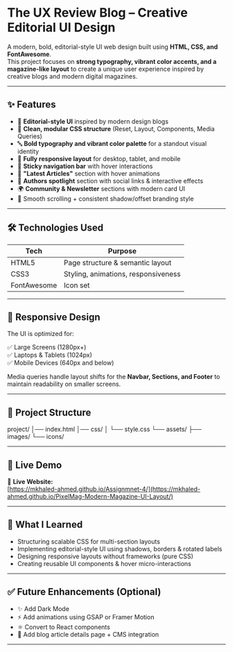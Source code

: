 # The UX Review Blog – Creative Editorial UI Design

A modern, bold, editorial-style UI web design built using **HTML, CSS, and FontAwesome**.  
This project focuses on **strong typography, vibrant color accents, and a magazine-like layout** to create a unique user experience inspired by creative blogs and modern digital magazines.

---

## ✨ Features

- 🎨 **Editorial-style UI** inspired by modern design blogs  
- 🧱 **Clean, modular CSS structure** (Reset, Layout, Components, Media Queries)  
- 🔤 **Bold typography and vibrant color palette** for a standout visual identity  
- 📱 **Fully responsive layout** for desktop, tablet, and mobile  
- 🧭 **Sticky navigation bar** with hover interactions  
- 📰 **"Latest Articles"** section with hover animations  
- 👥 **Authors spotlight** section with social links & interactive effects  
- 🌍 **Community & Newsletter** sections with modern card UI  
- 🎯 Smooth scrolling + consistent shadow/offset branding style  

---

## 🛠️ Technologies Used

| Tech | Purpose |
|------|----------|
| HTML5 | Page structure & semantic layout |
| CSS3 | Styling, animations, responsiveness |
| FontAwesome | Icon set |

---

## 📱 Responsive Design

The UI is optimized for:

✅ Large Screens (1280px+)  
✅ Laptops & Tablets (1024px)  
✅ Mobile Devices (640px and below)  

Media queries handle layout shifts for the **Navbar, Sections, and Footer** to maintain readability on smaller screens.

---

## 📂 Project Structure

project/
│── index.html
│── css/
│ └── style.css
└── assets/
├── images/
└── icons/



---

## 🚀 Live Demo

🔗 **Live Website:**  
[https://mkhaled-ahmed.github.io/Assignmnet-4/](https://mkhaled-ahmed.github.io/PixelMag-Modern-Magazine-UI-Layout/)

---

## 📍 What I Learned

- Structuring scalable CSS for multi-section layouts  
- Implementing editorial-style UI using shadows, borders & rotated labels  
- Designing responsive layouts without frameworks (pure CSS)  
- Creating reusable UI components & hover micro-interactions  

---

## ✅ Future Enhancements (Optional)

- ✨ Add Dark Mode  
- ⚡ Add animations using GSAP or Framer Motion  
- ⚛️ Convert to React components  
- 📝 Add blog article details page + CMS integration  

---

